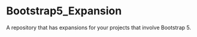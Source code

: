 # Bootstrap5_Expansion
A repository that has expansions for your projects that involve Bootstrap 5.
